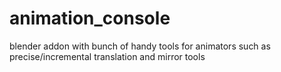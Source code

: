 # animation_console
blender addon with bunch of handy tools for animators such as precise/incremental translation and mirror tools
